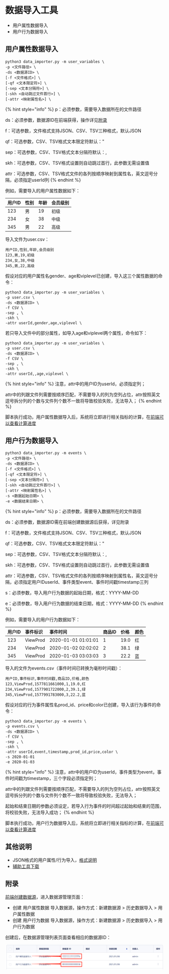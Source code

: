 # 数据导入工具

* 用户属性数据导入
* 用户行为数据导入

## 用户属性数据导入

```text
python3 data_importer.py -m user_variables \
-p <文件路径> \
-ds <数据源ID> \
[-f <文件格式>] \
[-qf <文本限定符>] \
[-sep <文本分隔符>] \
[-skh <自动跳过文件首行>] \
[-attr <映射属性名>] \
```

{% hint style="info" %}
p：必须参数，需要导入数据所在的文件路径

ds：必须参数，数据源ID在前端获得，操作详见[附录](dataimporter.md#fu-lu)

f：可选参数，文件格式支持JSON、CSV、TSV三种格式，默认JSON

qf：可选参数，CSV、TSV格式文本限定符默认："

sep：可选参数，CSV、TSV格式文本分隔符默认：,

skh：可选参数，CSV、TSV格式设置则自动跳过首行，此参数无需设置值

attr：可选参数，CSV、TSV格式文件的各列按顺序映射到属性名，英文逗号分隔，必须指定userId列
{% endhint %}

例如，需要导入的用户属性数据如下：

| 用户ID | 性别 | 年龄 | 会员级别 |
| :--- | :--- | :--- | :--- |
| 123 | 男 | 19 | 初级 |
| 234 | 女 | 38 | 中级 |
| 345 | 男 | 22 | 高级 |

导入文件为user.csv：

```text
用户ID,性别,年龄,会员级别
123,男,19,初级
234,女,38,中级
345,男,22,高级
```

假设对应的用户属性名gender、age和viplevel已创建，导入这三个属性数据的命令：

```text
python3 data_importer.py -m user_variables \
-p user.csv \
-ds <数据源ID> \
-f CSV \
-sep , \
-skh \
-attr userId,gender,age,viplevel \
```

若只导入文件中的部分属性，如导入age和viplevel两个属性，命令如下：

```text
python3 data_importer.py -m user_variables \
-p user.csv \
-ds <数据源ID> \
-f CSV \
-sep , \
-skh \
-attr userId,,age,viplevel \
```

{% hint style="info" %}
注意，attr中的用户ID为userId，必须指定列；

attr中的列跟文件列需要按顺序匹配，不需要导入的列为空列占位，attr按照英文逗号拆分列的个数与文件列个数不一致将导致校验失败，无法导入；
{% endhint %}

脚本执行成功，用户属性数据导入后，系统将立即进行相关指标的计算，在[前端可以查看计算进度](../../product-manual/data-center/datasource/data-import.md)

## 用户行为数据导入

```text
python3 data_importer.py -m events \
-p <文件路径> \
-ds <数据源ID> \
[-f <文件格式>] \
[-qf <文本限定符>] \
[-sep <文本分隔符>] \
[-skh <自动跳过文件首行>] \
[-attr <映射属性名>] \
-s <数据起始日期> \
-e <数据结束日期> \
```

{% hint style="info" %}
p：必须参数，需要导入数据所在的文件路径

ds：必须参数，数据源ID需在前端创建数据源后获得，详见附录

f：可选参数，文件格式支持JSON、CSV、TSV三种格式，默认JSON

qf：可选参数，CSV、TSV格式文本限定符默认："

sep：可选参数，CSV、TSV格式文本分隔符默认：,

skh：可选参数，CSV、TSV格式设置则自动跳过首行，此参数无需设置值

attr：可选参数，CSV、TSV格式文件的各列按顺序映射到属性名，英文逗号分隔，必须指定用户IDuserId、事件类型event、事件时间戳timestamp三列

s：必须参数，导入用户行为数据的起始日期，格式：YYYY-MM-DD

e：必须参数，导入用户行为数据的结束日期，格式：YYYY-MM-DD
{% endhint %}

例如，需要导入的用户行为数据如下：

| 用户ID | 事件标识 | 事件时间 | 商品ID | 价格 | 颜色 |
| :--- | :--- | :--- | :--- | :--- | :--- |
| 123 | ViewProd | 2020-01-01 01:01:01 | 1 | 19.0 | 红 |
| 234 | ViewProd | 2020-01-02 02:02:02 | 2 | 38.1 | 绿 |
| 345 | ViewProd | 2020-01-03 03:03:03 | 3 | 22.2 | 蓝 |

导入的文件为events.csv（事件时间已转换为毫秒时间戳）：

```text
用户ID,事件标识,事件时间戳,商品ID,价格,颜色
123,ViewProd,1577811661000,1,19.0,红
234,ViewProd,1577901722000,2,39.1,绿
345,ViewProd,1577991783000,3,22.2,蓝
```

假设对应的行为事件属性名prod\_id、price和color已创建，导入该行为事件的命令：

```text
python3 data_importer.py -m events \
-p events.csv \
-ds <数据源ID> \
-f CSV \
-sep , \
-skh \
-attr userId,event,timestamp,prod_id,price,color \
-s 2020-01-01
-e 2020-01-03
```

{% hint style="info" %}
注意，attr中的用户ID为userId，事件类型为event，事件时间戳为timestamp，三个字段必须指定列；

attr中的列跟文件列需要按顺序匹配，不需要导入的列为空列占位，attr按照英文逗号拆分列的个数与文件列个数不一致将导致校验失败，无法导入；

起始和结束日期的参数必须设定，若导入行为事件的时间超过起始和结束的范围，将校验失败，无法导入成功；
{% endhint %}

脚本执行成功，用户行为数据导入后，系统将立即进行相关指标的计算，在[前端可以查看计算进度](../../product-manual/data-center/datasource/data-import.md)

## 其他说明

* JSON格式的用户属性/行为导入，[格式说明](../../product-manual/data-center/datasource/data-import.md#shu-ju-dao-ru-ge-shi)
* [辅助工具下载](./)

## 附录

[前端创建数据源](../../product-manual/data-center/datasource/datasource-manage.md#chuang-jian-shu-ju-yuan)，进入数据源管理页面：

* 创建 用户属性数据 导入数据源，操作方式：新建数据源 &gt; 历史数据导入 &gt; 用户属性数据
* 创建 用户行为数据 导入数据源，操作方式：新建数据源 &gt; 历史数据导入 &gt; 用户行为数据

创建后，在数据源管理列表页面查看相应的数据源ID：

![](../../.gitbook/assets/image%20%28466%29.png)



